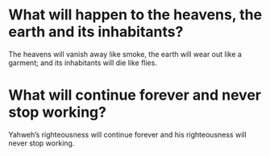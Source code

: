 # What will happen to the heavens, the earth and its inhabitants?

The heavens will vanish away like smoke, the earth will wear out like a garment; and its inhabitants will die like flies.

# What will continue forever and never stop working?

Yahweh’s righteousness will continue forever and his righteousness will never stop working.
